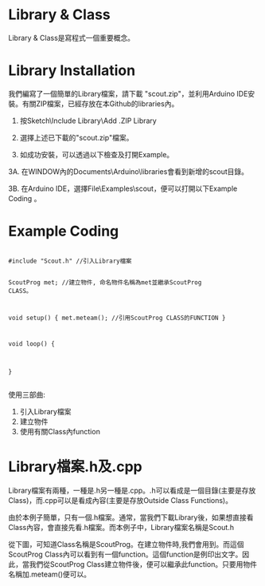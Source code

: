 <h1>Library & Class</h1><p>
Library & Class是寫程式一個重要概念。<p>
  
<h1>Library Installation</h1><p>
我們編寫了一個簡單的Library檔案，請下載 "scout.zip"，並利用Arduino IDE安裝。有關ZIP檔案，已經存放在本Github的libraries內。<p>

1. 按Sketch\Include Library\Add .ZIP Library <p>
  
2. 選擇上述已下載的"scout.zip"檔案。<p>

3. 如成功安裝，可以透過以下檢查及打開Example。<p>

3A. 在WINDOW內的Documents\Arduino\libraries會看到新增的scout目錄。<p>
  
3B. 在Arduino IDE，選擇File\Examples\scout，便可以打開以下Example Coding 。<p> 

<h1>Example Coding</h1><p>
<pre><code>
#include "Scout.h" //引入Library檔案

ScoutProg met; //建立物件, 命名物件名稱為met並繼承ScoutProg CLASS。

void setup() 
{
met.meteam(); //引用ScoutProg CLASS的FUNCTION
}

void loop() 
{

}
</code>
</pre>

使用三部曲:
1) 引入Library檔案
2) 建立物件
3) 使用有關Class內function

<h1>Library檔案.h及.cpp</h1><p>
Library檔案有兩種，一種是.h另一種是.cpp。.h可以看成是一個目錄(主要是存放Class)，而.cpp可以是看成內容(主要是存放Outside Class Functions)。<p>

由於本例子簡單，只有一個.h檔案。通常，當我們下載Library後，如果想直接看Class內容，會直接先看.h檔案。而本例子中，Library檔案名稱是Scout.h<p>

從下圖，可知道Class名稱是ScoutProg。在建立物件時,我們會用到。而這個ScoutProg Class內可以看到有一個function。這個function是例印出文字。因此，當我們從ScoutProg Class建立物件後，便可以繼承此function。只要用物件名稱加.meteam()便可以。<p>

  
